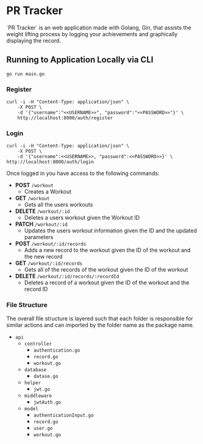 # PR Tracker

<p>
`PR Tracker` is an web application made with Golang, Gin, that assists the weight lifting process by logging your achievements and graphically displaying the record.
</p>

## Running to Application Locally via CLI

```console
go run main.go
```

### Register 
```console
curl -i -H "Content-Type: application/json" \
    -X POST \
    -d '{"username":"<<USERNAME>>", "password":"<<PASSWORD>>"}' \
    http://localhost:8000/auth/register
```

### Login
```console
curl -i -H "Content-Type: application/json" \
    -X POST \                            
    -d '{"username":<<USERNAME>>, "password":<<PASSWORD>>}' \    http://localhost:8000/auth/login 
```

Once logged in you have access to the following commands:

- **POST** `/workout`
    - Creates a Workout
- **GET** `/workout`
    - Gets all the users workouts
- **DELETE** `/workout/:id`
    - Deletes a users workout given the Workout ID
- **PATCH** `/workout/:id`
    - Updates the users workout information given the ID and the updated parameters
- **POST** `/workout/:id/records`
    - Adds a new record to the workout given the ID of the workout and the new record
- **GET** `/workout/:id/records`
    - Gets all of the records of the workout given the ID of the workout
- **DELETE** `/workout/:id/records/:recordId`
    - Deletes a record of a workout given the ID of the workout and the record ID

### File Structure

The overall file structure is layered such that each folder is responsible for similar actions and can imported by the folder name as the package name.

- `api`
    - `controller`
        - `authentication.go`
        - `record.go`
        - `workout.go`
    - `database`
        - `datase.go`
    - `helper`
        - `jwt.go`
    - `middleware`
        - `jwtAuth.go`
    - `model`
        - `authenticationInput.go`
        - `record.go`
        - `user.go`
        - `workout.go`